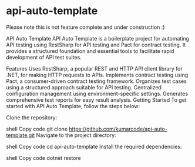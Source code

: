 # api-auto-template

Please note this is not feature complete and under construction :)

API Auto Template
API Auto Template is a boilerplate project for automating API testing using RestSharp for API testing and Pact for contract testing. It provides a structured foundation and essential tools to facilitate rapid development of API test suites.

Features
Uses RestSharp, a popular REST and HTTP API client library for .NET, for making HTTP requests to APIs.
Implements contract testing using Pact, a consumer-driven contract testing framework.
Organizes test cases using a structured approach suitable for API testing.
Centralized configuration management using environment-specific settings.
Generates comprehensive test reports for easy result analysis.
Getting Started
To get started with API Auto Template, follow the steps below:

Clone the repository:

shell
Copy code
git clone https://github.com/kumarcode/api-auto-template.git
Navigate to the project directory:

shell
Copy code
cd api-auto-template
Install the required dependencies:

shell
Copy code
dotnet restore